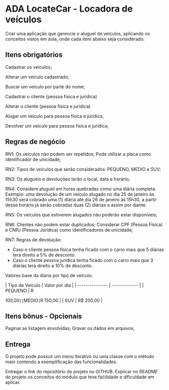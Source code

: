 # ADA LocateCar - Locadora de veículos
Criar uma aplicação que gerencie o aluguel de veículos, aplicando os conceitos vistos em aula, onde cada item abaixo seja considerado:

## Itens obrigatórios
Cadastrar os veículos;

Alterar um veículo cadastrado;

Buscar um veículo por parte do nome;

Cadastrar o cliente (pessoa física e jurídica)

Alterar o cliente (pessoa física e jurídica)

Alugar um veículo para pessoa física e jurídica;

Devolver um veículo para pessoa física e jurídica;

## Regras de negócio
RN1: Os veículos não podem ser repetidos; Pode utilizar a placa como identificador de unicidade;

RN2: Tipos de veículos que serão considerados: PEQUENO, MEDIO e SUV;

RN3: Os aluguéis e devoluções terão o local, data e horário;

RN4: Considere aluguel em horas quebradas como uma diária completa. Exemplo: uma devolução de um veículo alugado no dia 25 de janeiro às 15h30 será cobrado uma (1) diária até dia 26 de janeiro às 15h30, a partir desse horário já serão cobradas duas (2) diárias e assim por diante.

RN5: Os veículos que estiverem alugados não poderão estar disponíveis;

RN6: Clientes não podem estar duplicados; Considerar CPF (Pessoa Física) e CNPJ (Pessoa Jurídica) como identificadores de unicidade;

RN7: Regras de devolução:
- Caso o cliente pessoa física tenha ficado com o carro mais que 5 diárias terá direito a 5% de desconto.
- Caso o cliente pessoa jurídica tenha ficado com o carro mais que 3 diárias terá direito a 10% de desconto.
  
Valores base da diária por tipo de veículo:

| Tipo de Veículo | Valor por dia | | --------------- | ------------- | | PEQUENO | R

100,00∣∣MEDIO∣R 150,00 | | SUV | R$ 200,00 |

## Itens bônus - Opcionais
Paginar as listagem envolvidas;
Gravar os dados em arquivos;
## Entrega
O projeto pode possuir um menu iterativo ou uma classe com o método main contendo a exemplificação das funcionalidades.

Entregar o link do repositório do projeto no GITHUB. Explicar no README do projeto os conceitos do módulo que teve facilidade e dificuldade em aplicar.
